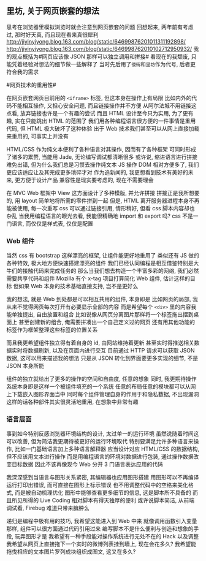 
里坊, 关于网页嵌套的想法
------

思考在浏览器里模拟浏览时就会注意到网页嵌套的问题
回想起来, 两年前有考虑过, 那时好天真, 而且现在看来真很犀利
http://jiyinyiyong.blog.163.com/blog/static/64699876201011311192898/
http://jiyinyiyong.blog.163.com/blog/static/646998762010102712950932/
我的观点概括为#网页应该像 JSON 那样可以独立调用和拼接#
看现在的我颓废, 只能凭着经验对想法的细节做一些解释了
当时先后用了`侵街`和`里坊`作为代号, 后者更符合我的需求

#网页技术的重用性#

在网页嵌套网页目前用的 `<iframe>` 标签, 但这本身在操作上有局限
比如内外的代码不能相互操作, 又担心安全问题, 而且链接操作并不方便
从阿尔法城不用链接这点看, 放弃链接也许是一个有趣的尝试
而且 HTML 设计至今只为实用, 为了更有趣, 实在只能跳出 HTML 的范围了
我们用各种编程语言很方便的一件事情是重用代码, 但 HTML 极大破坏了这种体验
出于 Web 技术我们甚至可以从网上直接加载来重用的, 可事实上并没有

HTML/CSS 作为纯文本便利了各种语言对其操作, 因而有了各种框架
可同时形成了诸多的累赘, 当能用 Jade, 无论编写调试都清晰很多
或许说, 缩进语言进行拼接难免出错, 但为什么我们总是习惯去操作纯文本
JS 操作 DOM 相对方便多了, 我们更应该适应让及其完成更多琐碎才对
作为追新闻的, 我更想看到技术有美好的未来, 更方便于设计产品
兼容性是现实要考虑的, 现在不需要理会

在 MVC Web 框架中 View 这方面设计了多种模版, 并允许拼接
拼接正是我所想要的, 用 layout 简单地将所需的零件拼到一起
但是, HTML 离开服务器进程本身不再能被使用, 每一次重写
css 可以通过链接引用, 情形稍好, 但看 css 脚本内容却也杂乱
当我用编程语言的眼光去看, 我能很精确地 import 和 export 吗?
css 不是一门语言, 而仅仅是样式表, 仅仅是配置

### Web 组件

当然 css 有 bootstrap 这样漂亮的框架, 让组件能更好地重用了
类似还有 JS 做的各种特效, 极大地方便快速搭建漂亮的组件
我们已经认同编程是相互借鉴特别是大牛们的接触代码来完成任务的
那么当我们想去构造一个丰富多彩的网络, 我们必然需要共享代码和组件
Mozilla 有个 x-tag 项目打算简化 Web 组件, 估计这样的目标
但如果 Web 本身的技术基础直接支持, 岂不是更好么

我的想法, 就是 Web 到处都是可以相互共用的组件, 本身即是
比如网页的局部, 我从来不觉得网页每次打开有必要显示全部的内容
而是希望每个 `<div>` 里的内容我能单独提出, 自由放置和组合
比如说像从网页分离图片那样将一个标签拖出摆到桌面上
甚至创建新的组合, 俺需要拼凑出一个自己定义过的网页
还有用其他功能的标签作为框架整理这些标签的位置关系

而且我更希望组件独立得有着自身的 id, 由网站维持着更新
甚至实时得推送相关数据实时将数据刷新, 以及在页面内进行交互
目前通过 HTTP 请求可以获取 JSON 数据, 这可以用来描述我的想法
只是从 JSON 转化到界面要更多实现的细节, 不是 JSON 本身所能

组件的独立就给出了更多的操作的空间和自由度, 任意的想象
同时, 我更期待操作系统本身即是这样一个被组件填充的一个系统
任意的布局任意的模块都可以从网上下载嵌入图形界面当中
同时每个组件管理自身的作用于和隐私数据, 不出现漏洞
这样的话各种部件其实很灵活地重用, 在想象中非常有趣

### 语言层面

事到如今特别反感浏览器环境结构的设计, 太过单一的运行环境
虽然说随着时间这可以改善, 但为简洁我更期待被更好的运行环境取代
特别要满足允许多种语言来操作, 比如一门基础语言加上多种语言解释器
应当设计对应 HTML/CSS 的数据结构, 但不应该用文本进行操作
而是用编程语言的环境对数据进行包装, 通过操作数据改变目标数据
因此不该再像现今 Web 分开 3 门语言表达应用的代码

我深深感到当语言与图形关系紧密, 其编辑器也应用图形搭建
用图形可以不再编译运行打印出错误, 而可直接在图形上标示错误
也不用调整代码中的空格来美化格式, 而是被自动梳理优化
图形中能够查看更多细节的信息, 这是脚本所不具备的
而且所见所得的 Live Coding 相对脚本有得天独厚的便利
或许说脚本简洁, 从前端调试看, Firebug 难道只带来臃肿么

递归是编程中极有用的技巧, 我希望这能进入到 Web 中来
就像调用函数引入变量那样, 组件可以很方面通过代码引用过来
编写脚本不是什么便利与创造和想象的手段, 玩弄图形才是
我希望有一种手段能对操作系统进行无处不在的 Hack 以及调整
我希望从网页上直接拖下一个实时的微博列表挂到墙上, 现在会花多久?
我希望能拖曳相应的文本图片罗列成块组织成图文, 这又在多久?
